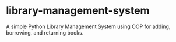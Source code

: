 # library-management-system
A simple Python Library Management System using OOP for adding, borrowing, and returning books.
